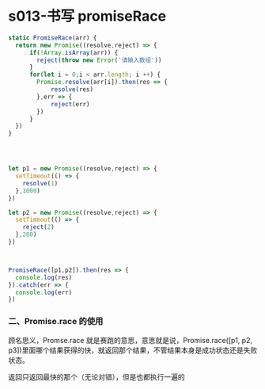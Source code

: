 # s013-书写 promiseRace

```js
static PromiseRace(arr) {
  return new Promise((resolve,reject) => {
      if(!Array.isArray(arr)) {
        reject(throw new Error('请输入数组'))
      }
      for(let i = 0;i < arr.length; i ++) {
        Promise.resolve(arr[i]).then(res => {
            resolve(res)
        },err => {
            reject(err)
        })
      }
  })
}




let p1 = new Promise((resolve,reject) => {
  setTimeout(() => {
    resolve(1)
  },1000)
})

let p2 = new Promise((resolve,reject) => {
  setTimeout(() => {
    reject(2)
  },200)
})



PromiseRace([p1,p2]).then(res => {
  console.log(res)
}).catch(err => {
  console.log(err)
})

```

### 二、Promise.race 的使用

顾名思义，Promse.race 就是赛跑的意思，意思就是说，Promise.race([p1, p2, p3])里面哪个结果获得的快，就返回那个结果，不管结果本身是成功状态还是失败状态。

返回只返回最快的那个（无论对错），但是也都执行一遍的
